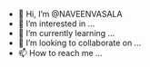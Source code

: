 - 👋 Hi, I’m @NAVEENVASALA
- 👀 I’m interested in ...
- 🌱 I’m currently learning ...
- 💞️ I’m looking to collaborate on ...
- 📫 How to reach me ...

<!---
NAVEENVASALA/NAVEENVASALA is a ✨ special ✨ repository because its `README.md` (this file) appears on your GitHub profile.
You can click the Preview link to take a look at your changes.
--->
